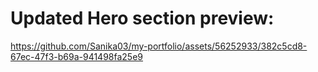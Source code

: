 # Updated Hero section preview:

https://github.com/Sanika03/my-portfolio/assets/56252933/382c5cd8-67ec-47f3-b69a-941498fa25e9

